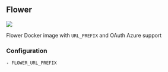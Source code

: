 Flower 
------

[![](https://images.microbadger.com/badges/version/saxix/flower.svg)](https://hub.docker.com/r/saxix/flower/)


Flower Docker image with `URL_PREFIX` and OAuth Azure support


### Configuration

    - FLOWER_URL_PREFIX
